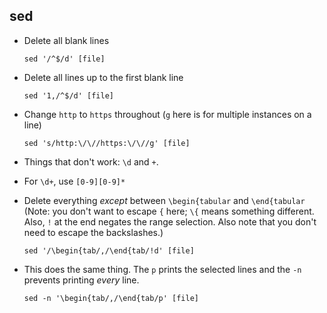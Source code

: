## sed

- Delete all blank lines

  ```
  sed '/^$/d' [file]
  ```

- Delete all lines up to the first blank line

  ```
  sed '1,/^$/d' [file]
  ```

- Change `http` to `https` throughout (`g` here is for multiple instances on a line)

  ```
  sed 's/http:\/\//https:\/\//g' [file]
  ```

- Things that don't work: `\d` and `+`.

- For `\d+`, use `[0-9][0-9]*`

- Delete everything _except_ between `\begin{tabular` and `\end{tabular`
  (Note: you don't want to escape `{` here; `\{` means something
  different. Also, `!` at the end negates the range selection. Also
  note that you don't need to escape the backslashes.)

  ```
  sed '/\begin{tab/,/\end{tab/!d' [file]
  ```

- This does the same thing. The `p` prints the selected lines and the
  `-n` prevents printing _every_ line.

  ```
  sed -n '\begin{tab/,/\end{tab/p' [file]
  ```
